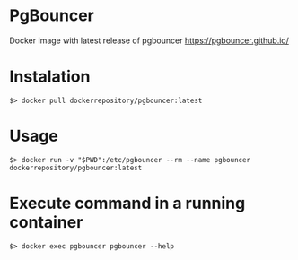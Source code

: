 # PgBouncer

Docker image with latest release of pgbouncer https://pgbouncer.github.io/


# Instalation

    $> docker pull dockerrepository/pgbouncer:latest

# Usage

    $> docker run -v "$PWD":/etc/pgbouncer --rm --name pgbouncer dockerrepository/pgbouncer:latest

# Execute command in a running container

    $> docker exec pgbouncer pgbouncer --help
